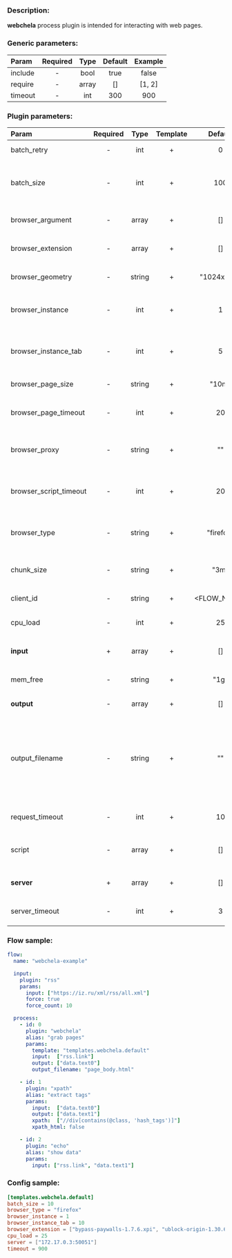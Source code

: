 ### Description:

**webchela** process plugin is intended for interacting with web pages.


### Generic parameters:

| Param   | Required | Type  | Default | Example |
|:--------|:--------:|:-----:|:-------:|:-------:|
| include |    -     | bool  |  true   |  false  |
| require |    -     | array |   []    | [1, 2]  |
| timeout |    -     |  int  |   300   |   900   |

### Plugin parameters:

| Param                  | Required | Type   | Template | Default     | Example                           | Description                                                                                                    |
|:-----------------------|:--------:|:------:|:--------:|:-----------:|:---------------------------------:|:---------------------------------------------------------------------------------------------------------------|
| batch_retry            | -        | int    | +        | 0           | 3                                 | Retry failed batches.                                                                                          |
| batch_size             | -        | int    | +        | 100         | 9                                 | Split large amount of URLs into sized batches.                                                                 |
| browser_argument       | -        | array  | +        | []          | ["disable-infobars"]              | List of browser arguments.                                                                                     |
| browser_extension      | -        | array  | +        | []          | ["bypass-paywalls-1.7.6.xpi"]     | List of browser extensions.                                                                                    |
| browser_geometry       | -        | string | +        | "1024x768"  | "1280x720"                        | Browser windows geometry.                                                                                      |
| browser_instance       | -        | int    | +        | 1           | 3                                 | Maximum amount of browser instance.                                                                            |
| browser_instance_tab   | -        | int    | +        | 5           | 3                                 | Maximum amount of tabs per browser instance.                                                                   |
| browser_page_size      | -        | string | +        | "10m"       | "3m"                              | Maximum page size.                                                                                             |
| browser_page_timeout   | -        | int    | +        | 20          | 30                                | Maximum time in seconds for page loading.                                                                      |
| browser_proxy          | -        | string | +        | ""          | "http://1.2.3.4:3128"             | Proxy settings (http and socks are supported).                                                                 |
| browser_script_timeout | -        | int    | +        | 20          | 30                                | Maximum time in seconds for script executions.                                                                 |
| browser_type           | -        | string | +        | "firefox"   | "chrome"                          | Supported browser types: firefox, chrome.                                                                      |
| chunk_size             | -        | string | +        | "3m"        | "1m"                              | Split large messages into sized chunks.                                                                        |
| client_id              | -        | string | +        | <FLOW_NAME> | "group1-flow1"                    | Custom client identification.                                                                                  |
| cpu_load               | -        | int    | +        | 25          | 50                                | Maximum CPU load on a server.                                                                                  |
| **input**              | +        | array  | +        | []          | ["twitter.urls", "data.array0"]   | List of [Datum](../../concept.md) fields with URLs.                                                            |
| mem_free               | -        | string | +        | "1g"        | "3g"                              | Minimum free MEM size on a server.                                                                             |
| **output**             | -        | array  | +        | []          | ["data.array1", "data.array2"]    | List of target [Datum](../../concept.md) fields.                                                               |
| output_filename        | -        | string | +        | ""          | "page_body.html"                  | Append file name to path of output directory (webchela saves multiple files into single directory by default). |
| request_timeout        | -        | int    | +        | 10          | 30                                | Server GRPC request timeout.                                                                                   |
| script                 | -        | array  | +        | []          | ["scripts.clicker", "return 42;"] | List of config templates/raw javascript code.                                                                  |
| **server**             | +        | array  | +        | []          | ["server1.example.com:8080"]      | List of Webchela servers.                                                                                      |
| server_timeout         | -        | int    | +        | 3           | 10                                | Server connection timeout.                                                                                     |

### Flow sample:

```yaml
flow:
  name: "webchela-example"

  input:
    plugin: "rss"
    params:
      input: ["https://iz.ru/xml/rss/all.xml"]
      force: true
      force_count: 10

  process:
    - id: 0
      plugin: "webchela"
      alias: "grab pages"
      params:
        template: "templates.webchela.default"
        input:  ["rss.link"]
        output: ["data.text0"]
        output_filename: "page_body.html"

    - id: 1
      plugin: "xpath"
      alias: "extract tags"
      params:
        input:  ["data.text0"]
        output: ["data.text1"]
        xpath:  ["//div[contains(@class, 'hash_tags')]"]
        xpath_html: false

    - id: 2
      plugin: "echo"
      alias: "show data"
      params:
        input: ["rss.link", "data.text1"]
```

### Config sample:

```toml
[templates.webchela.default]
batch_size = 10
browser_type = "firefox"
browser_instance = 1
browser_instance_tab = 10
browser_extension = ["bypass-paywalls-1.7.6.xpi", "ublock-origin-1.30.6.xpi"]
cpu_load = 25
server = ["172.17.0.3:50051"]
timeout = 900
```


